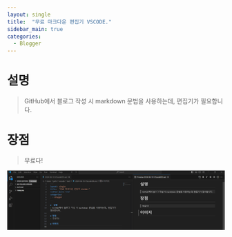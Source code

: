 ```yaml
---
layout: single
title:  "무료 마크다운 편집기 VSCODE."
sidebar_main: true
categories:
  - Blogger
---
```


#  설명
> GitHub에서 블로그 작성 시 markdown 문법을 사용하는데, 편집기가 필요합니다.

# 장점
> 무료다!

<img src="./images/2024-06-10-20-15-34.png">
